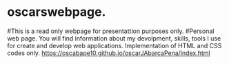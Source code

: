 

# oscarswebpage.
#This is a read only webpage for presentattion purposes only.
#Personal web page. You will find information about my devolpment, skills, tools I use for create and develop web applications. Implementation of HTML and CSS codes only.
https://oscabape10.github.io/oscarJAbarcaPena/index.html

